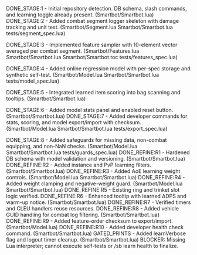 DONE_STAGE:1 - Initial repository detection. DB schema, slash commands, and learning toggle already present. (Smartbot/Smartbot.lua)
DONE_STAGE:2 - Added combat segment logger skeleton with damage tracking and unit test. (Smartbot/Segment.lua Smartbot/Smartbot.lua tests/segment_spec.lua)

DONE_STAGE:3 - Implemented feature sampler with 10-element vector averaged per combat segment. (Smartbot/Features.lua Smartbot/Smartbot.lua Smartbot/Smartbot.toc tests/features_spec.lua)

DONE_STAGE:4 - Added online regression model with per-spec storage and synthetic self-test. (Smartbot/Model.lua Smartbot/Smartbot.lua tests/model_spec.lua)

DONE_STAGE:5 - Integrated learned item scoring into bag scanning and tooltips. (Smartbot/Smartbot.lua)

DONE_STAGE:6 - Added model stats panel and enabled reset button. (Smartbot/Smartbot.lua)
DONE_STAGE:7 - Added developer commands for stats, scoring, and model export/import with checksum. (Smartbot/Model.lua Smartbot/Smartbot.lua tests/export_spec.lua)

DONE_STAGE:8 - Added safeguards for missing data, non-combat equipping, and non-NaN checks. (Smartbot/Model.lua Smartbot/Smartbot.lua tests/guards_spec.lua)
DONE_REFINE:R1 - Hardened DB schema with model validation and versioning. (Smartbot/Smartbot.lua)
DONE_REFINE:R2 - Added instance and PvP learning filters. (Smartbot/Smartbot.lua)
DONE_REFINE:R3 - Added AoE learning weight controls. (Smartbot/Model.lua Smartbot/Smartbot.lua)
DONE_REFINE:R4 - Added weight clamping and negative-weight guard. (Smartbot/Model.lua Smartbot/Smartbot.lua)
DONE_REFINE:R5 - Existing ring and trinket slot logic verified.
DONE_REFINE:R6 - Enhanced tooltip with learned ΔDPS and warm-up notice. (Smartbot/Smartbot.lua)
DONE_REFINE:R7 - Verified timers and CLEU handlers reuse resources.
DONE_REFINE:R8 - Added vehicle GUID handling for combat log filtering. (Smartbot/Smartbot.lua)
DONE_REFINE:R9 - Added feature-order checksum to export/import. (Smartbot/Model.lua)
DONE_REFINE:R10 - Added developer health check command. (Smartbot/Smartbot.lua)
GATED_PRINTS - Added learnVerbose flag and logout timer cleanup. (Smartbot/Smartbot.lua)
BLOCKER: Missing Lua interpreter; cannot execute self-tests or /sb learn health to finalize.
